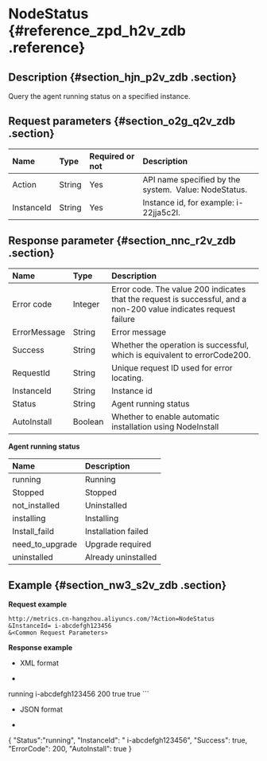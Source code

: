 # NodeStatus {#reference_zpd_h2v_zdb .reference}

## Description {#section_hjn_p2v_zdb .section}

Query the agent running status on a specified instance.

## Request parameters {#section_o2g_q2v_zdb .section}

|Name|Type|Required or not|Description|
|:---|:---|:--------------|:----------|
|Action|String|Yes|API name specified by the system.  Value: NodeStatus.|
|InstanceId|String|Yes|Instance id, for example: i-22jja5c2l.|

## Response parameter {#section_nnc_r2v_zdb .section}

|Name|Type|Description|
|:---|:---|:----------|
|Error code|Integer|Error code. The value 200 indicates that the request is successful, and a non-200 value indicates request failure|
|ErrorMessage|String|Error message|
|Success|String|Whether the operation is successful, which is equivalent to errorCode200.|
|RequestId|String|Unique request ID used for error locating.|
|InstanceId|String|Instance id|
|Status|String|Agent running status|
|AutoInstall|Boolean|Whether to enable automatic installation using NodeInstall|

**Agent running status**

|Name|Description|
|:---|:----------|
|running|Running|
|Stopped|Stopped|
|not\_installed|Uninstalled|
|installing|Installing|
|Install\_faild|Installation failed|
|need\_to\_upgrade|Upgrade required|
|uninstalled|Already uninstalled|

## Example {#section_nw3_s2v_zdb .section}

**Request example**

```
http://metrics.cn-hangzhou.aliyuncs.com/?Action=NodeStatus
&InstanceId= i-abcdefgh123456
&<Common Request Parameters>
```

**Response example**

-   XML format
-   ```
<NodeStatusResponse>
  <Status>running</Status>
  <InstanceId> i-abcdefgh123456</InstanceId>
  <ErrorCode>200</ErrorCode>
  <Success>true</Success>
  <AutoInstall>true</AutoInstall>
</NodeStatusResponse>
```


-   JSON format
-   ```
{
    "Status":"running", 
    "InstanceId": " i-abcdefgh123456", 
    "Success": true, 
    "ErrorCode": 200, 
    "AutoInstall": true
}
```


